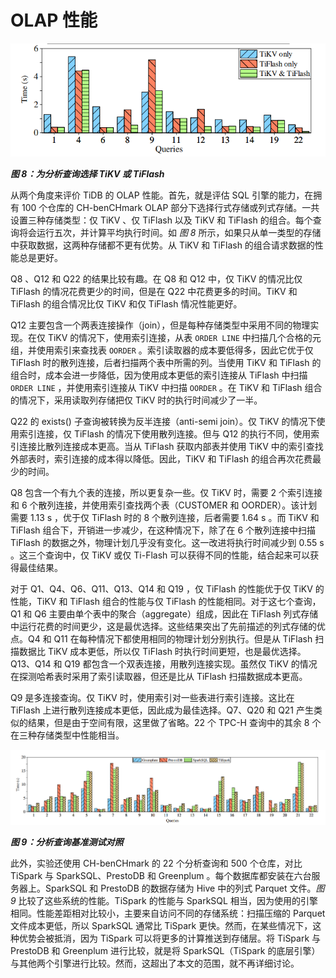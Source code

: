 # OLAP 性能

![figure8-choice-of-tikv-or-tiflash-for-analytical-queries](../assets/figure8-choice-of-tikv-or-tiflash-for-analytical-queries.png)

_**图 8：为分析查询选择 TiKV 或 TiFlash**_

从两个角度来评价 TiDB 的 OLAP 性能。首先，就是评估 SQL 引擎的能力，在拥有 100 个仓库的 CH-benCHmark OLAP 部分下选择行式存储或列式存储。一共设置三种存储类型：仅 TiKV 、仅 TiFlash 以及 TiKV 和 TiFlash 的组合。每个查询将会运行五次，并计算平均执行时间。如 *图 8* 所示，如果只从单一类型的存储中获取数据，这两种存储都不更有优势。从 TiKV 和 TiFlash 的组合请求数据的性能总是更好。

Q8 、Q12 和 Q22 的结果比较有趣。在 Q8 和 Q12 中，仅 TiKV 的情况比仅 TiFlash 的情况花费更少的时间，但是在 Q22 中花费更多的时间。TiKV 和 TiFlash 的组合情况比仅 TiKV 和仅 TiFlash 情况性能更好。

Q12 主要包含一个两表连接操作（join），但是每种存储类型中采用不同的物理实现。在仅 TiKV 的情况下，使用索引连接，从表 `ORDER LINE` 中扫描几个合格的元组，并使用索引来查找表 `OORDER` 。索引读取器的成本要低得多，因此它优于仅 TiFlash 时的散列连接，后者扫描两个表中所需的列。当使用 TiKV 和 TiFlash 的组合时，成本会进一步降低，因为使用成本更低的索引连接从 TiFlash 中扫描 `ORDER LINE` ，并使用索引连接从 TiKV 中扫描 `OORDER` 。在 TiKV 和 TiFlash 组合的情况下，采用读取列存储把仅 TiKV 时的执行时间减少了一半。

Q22 的 exists() 子查询被转换为反半连接（anti-semi join）。仅 TiKV 的情况下使用索引连接，仅 TiFlash 的情况下使用散列连接。但与 Q12 的执行不同，使用索引连接比散列连接成本更高。当从 TiFlash 获取内部表并使用 TiKV 中的索引查找外部表时，索引连接的成本得以降低。因此，TiKV 和 TiFlash 的组合再次花费最少的时间。

Q8 包含一个有九个表的连接，所以更复杂一些。仅 TiKV 时，需要 2 个索引连接和 6 个散列连接，并使用索引查找两个表（CUSTOMER 和 OORDER）。该计划需要 1.13 s ，优于仅 TiFlash 时的 8 个散列连接，后者需要 1.64 s 。而 TiKV 和 TiFlash 组合下，开销进一步减少，在这种情况下，除了在 6 个散列连接中扫描 TiFlash 的数据之外，物理计划几乎没有变化。这一改进将执行时间减少到 0.55 s 。这三个查询中，仅 TiKV 或仅 Ti-Flash 可以获得不同的性能，结合起来可以获得最佳结果。

对于 Q1、Q4、Q6、Q11、Q13、Q14 和 Q19 ，仅 TiFlash 的性能优于仅 TiKV 的性能，TiKV 和 TiFlash 组合的性能与仅 TiFlash 的性能相同。对于这七个查询，Q1 和 Q6 主要由单个表中的聚合（aggregate）组成，因此在 TiFlash 列式存储中运行花费的时间更少，这是最优选择。这些结果突出了先前描述的列式存储的优点。Q4 和 Q11 在每种情况下都使用相同的物理计划分别执行。但是从 TiFlash 扫描数据比 TiKV 成本更低，所以仅 TiFlash 时执行时间更短，也是最优选择。Q13、Q14 和 Q19 都包含一个双表连接，用散列连接实现。虽然仅 TiKV 的情况在探测哈希表时采用了索引读取器，但还是比从 TiFlash 扫描数据成本更高。

Q9 是多连接查询。仅 TiKV 时，使用索引对一些表进行索引连接。这比在 TiFlash 上进行散列连接成本更低，因此成为最佳选择。Q7、Q20 和 Q21 产生类似的结果，但是由于空间有限，这里做了省略。22 个 TPC-H 查询中的其余 8 个在三种存储类型中性能相当。

![figure9-performance-comparison-of-chbenchmark-analytical-queries](../assets/figure9-performance-comparison-of-chbenchmark-analytical-queries.png)

_**图 9：分析查询基准测试对照**_

此外，实验还使用 CH-benCHmark 的 22 个分析查询和 500 个仓库，对比 TiSpark 与 SparkSQL、PrestoDB 和 Greenplum 。每个数据库都安装在六台服务器上。SparkSQL 和 PrestoDB 的数据存储为 Hive 中的列式 Parquet 文件。*图 9* 比较了这些系统的性能。TiSpark 的性能与 SparkSQL 相当，因为使用的引擎相同。性能差距相对比较小，主要来自访问不同的存储系统：扫描压缩的 Parquet 文件成本更低，所以 SparkSQL 通常比 TiSpark 更快。然而，在某些情况下，这种优势会被抵消，因为 TiSpark 可以将更多的计算推送到存储层。将 TiSpark 与 PrestoDB 和 Greenplum 进行比较，就是将 SparkSQL（TiSpark 的底层引擎）与其他两个引擎进行比较。然而，这超出了本文的范围，就不再详细讨论。
